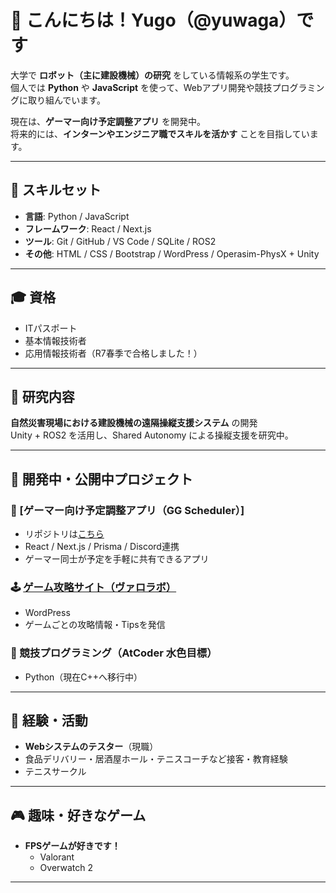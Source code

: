 # 👋 こんにちは！Yugo（@yuwaga）です

大学で **ロボット（主に建設機械）の研究** をしている情報系の学生です。  
個人では **Python** や **JavaScript** を使って、Webアプリ開発や競技プログラミングに取り組んでいます。

現在は、**ゲーマー向け予定調整アプリ** を開発中。  
将来的には、**インターンやエンジニア職でスキルを活かす** ことを目指しています。

---

## 🔧 スキルセット

- **言語**: Python / JavaScript
- **フレームワーク**: React / Next.js
- **ツール**: Git / GitHub / VS Code / SQLite / ROS2
- **その他**: HTML / CSS / Bootstrap / WordPress / Operasim-PhysX + Unity

---

## 🎓 資格

- ITパスポート
- 基本情報技術者
- 応用情報技術者（R7春季で合格しました！）

---

## 🧪 研究内容

**自然災害現場における建設機械の遠隔操縦支援システム** の開発  
Unity + ROS2 を活用し、Shared Autonomy による操縦支援を研究中。

---

## 🚀 開発中・公開中プロジェクト

### 📅 [ゲーマー向け予定調整アプリ（GG Scheduler）]
- リポジトリは[こちら](https://github.com/yuwaga3220/gg_scheduler)
- React / Next.js / Prisma / Discord連携
- ゲーマー同士が予定を手軽に共有できるアプリ

### 🕹 [ゲーム攻略サイト（ヴァロラボ）](https://yuwango.com)
- WordPress
- ゲームごとの攻略情報・Tipsを発信

### 🧠 競技プログラミング（AtCoder 水色目標）
- Python（現在C++へ移行中）

---

## 💼 経験・活動

- **Webシステムのテスター**（現職）
- 食品デリバリー・居酒屋ホール・テニスコーチなど接客・教育経験
- テニスサークル

---

## 🎮 趣味・好きなゲーム

- **FPSゲームが好きです！**
  - Valorant
  - Overwatch 2

---
